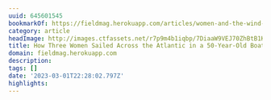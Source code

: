 ```yaml
---
uuid: 645601545
bookmarkOf: https://fieldmag.herokuapp.com/articles/women-and-the-wind-documentary-sailing-across-atlantic
category: article
headImage: http://images.ctfassets.net/r7p9m4b1iqbp/7DiaaW9VEJ70ZhBtB1KD1K/986697c93f336bc0920c92300b0d83a0/women-and-the-wind-weltzien-heilmann-jireh-hero.jpg?w=1000
title: How Three Women Sailed Across the Atlantic in a 50-Year-Old Boat
domain: fieldmag.herokuapp.com
description:
tags: []
date: '2023-03-01T22:28:02.797Z'
highlights:
---
```




